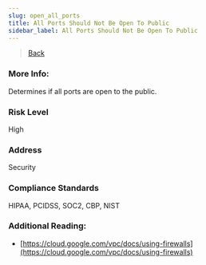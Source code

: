 ```yaml
---
slug: open_all_ports
title: All Ports Should Not Be Open To Public
sidebar_label: All Ports Should Not Be Open To Public
---
```

> [Back](../../gcpvpcmonitoring)

### More Info:
Determines if all ports are open to the public.

### Risk Level
High

### Address
Security

### Compliance Standards
HIPAA, PCIDSS, SOC2, CBP, NIST

### Additional Reading:
- [https://cloud.google.com/vpc/docs/using-firewalls](https://cloud.google.com/vpc/docs/using-firewalls) 
